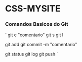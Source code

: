 # CSS-MYSITE

### Comandos Basicos do Git 

`
git c "comentario"
git s 
git l 

git add 
git commit -m "comentario"

git status 
git log 
git push
`
